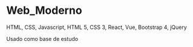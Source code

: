 # Web_Moderno
 HTML, CSS, Javascript, HTML 5, CSS 3, React, Vue, Bootstrap 4, jQuery
 
 Usado como base de estudo
